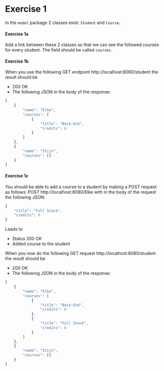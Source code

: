 # Exercise 1

In the `model` package 2 classes exist: `Student` and `Course`.

#### Exercise 1a
Add a link between these 2 classes so that we can see the followed courses for every student. The field should be called
`courses`.

#### Exercise 1b
When you use the following GET endpoint http://localhost:8080/student the result should be
  - 200 OK
  - The following JSON in the body of the response:
```javascript
[
    {
        "name": "Elke",
        "courses": [
            {
                "title": "Back-End",
                "credits": 6
            }
        ]
    },
    {
        "name": "Stijn",
        "courses": []
    }
]
```
#### Exercise 1c
You should be able to add a course to a student by making a POST request as follows: POST http://localhost:8080/Elke with in the body of the request the following JSON:
```javascript
{
    "title": "Full Stack",
    "credits": 6
}
```
Leads to
- Status 200 OK
- Added course to the student

When you now do the following GET request http://localhost:8080/student the result should be
- 200 OK
- The following JSON in the body of the response:
```javascript
[
    {
        "name": "Elke",
        "courses": [
            {
                "title": "Back-End",
                "credits": 6
            },
            {
                "title": "Full Stack",
                "credits": 6
            }
        ]
    },
    {
        "name": "Stijn",
        "courses": []
    }
]
```
